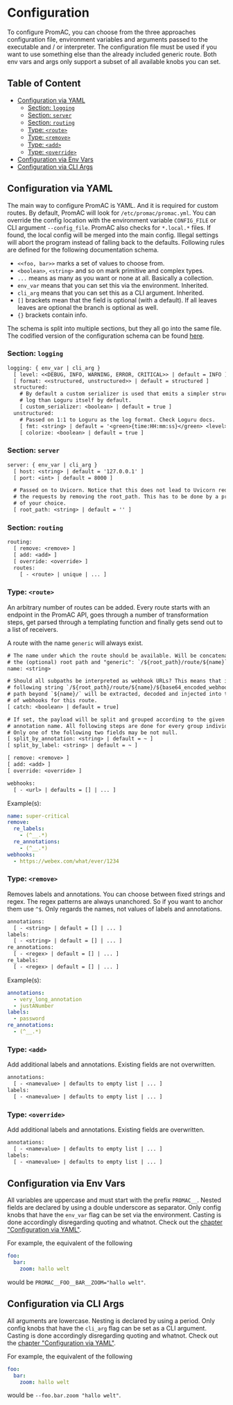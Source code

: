 # Configuration <!-- omit in toc --> 

To configure PromAC, you can choose from the three approaches configuration
file, environment variables and arguments passed to the executable and / or
interpreter. The configuration file must be used if you want to use something
else than the already included generic route. Both env vars and args only
support a subset of all available knobs you can set.

## Table of Content <!-- omit in toc --> 

- [Configuration via YAML](#configuration-via-yaml)
  - [Section: `logging`](#section-logging)
  - [Section: `server`](#section-server)
  - [Section: `routing`](#section-routing)
  - [Type: `<route>`](#type-route)
  - [Type: `<remove>`](#type-remove)
  - [Type: `<add>`](#type-add)
  - [Type: `<override>`](#type-override)
- [Configuration via Env Vars](#configuration-via-env-vars)
- [Configuration via CLI Args](#configuration-via-cli-args)

## Configuration via YAML

The main way to configure PromAC is YAML. And it is required for custom routes.
By default, PromAC will look for `/etc/promac/promac.yml`. You can override the
config location with the environment variable `CONFIG_FILE` or CLI argument
`--config_file`. PromAC also checks for `*.local.*` files. If found, the local
config will be merged into the main config. Illegal settings will abort the
program instead of falling back to the defaults. Following rules are defined for
the following documentation schema.

* `<<foo, bar>>` marks a set of values to choose from.
* `<boolean>`, `<string>` and so on mark primitive and complex types.
* `...` means as many as you want or none at all. Basically a collection.
* `env_var` means that you can set this via the environment. Inherited.
* `cli_arg` means that you can set this as a CLI argument. Inherited.
* `[]` brackets mean that the field is optional (with a default). If all leaves
    leaves are optional the branch is optional as well.
* `{}` brackets contain info.

The schema is split into multiple sections, but they all go into the same file.
The codified version of the configuration schema can be found [here](./prometheus_adaptive_cards/config/settings.py).

### Section: `logging`

```txt
logging: { env_var | cli_arg }
  [ level: <<DEBUG, INFO, WARNING, ERROR, CRITICAL>> | default = INFO ]
  [ format: <<structured, unstructured>> | default = structured ]
  structured:
    # By default a custom serializer is used that emits a simpler structured
    # log than Loguru itself by default.
    [ custom_serializer: <boolean> | default = true ]
  unstructured:
    # Passed on 1:1 to Loguru as the log format. Check Loguru docs.
    [ fmt: <string> | default = '<green>{time:HH:mm:ss}</green> <level>{level}</level> <cyan>{function}</cyan> {message} <dim>{extra}</dim>' ]
    [ colorize: <boolean> | default = true ]
```

### Section: `server`

```txt
server: { env_var | cli_arg }
  [ host: <string> | default = '127.0.0.1' ]
  [ port: <int> | default = 8000 ]

  # Passed on to Uvicorn. Notice that this does not lead to Uvicorn redirecting
  # the requests by removing the root_path. This has to be done by a proxy
  # of your choice.
  [ root_path: <string> | default = '' ]
```

### Section: `routing`

```txt
routing:
  [ remove: <remove> ]
  [ add: <add> ]
  [ override: <override> ]
  routes:
    [ - <route> | unique | ... ]
```

### Type: `<route>`

An arbitrary number of routes can be added. Every route starts with an endpoint
in the PromAC API, goes through a number of transformation steps, get parsed
through a templating function and finally gets send out to a list of receivers.

A route with the name `generic` will always exist.

```txt
# The name under which the route should be available. Will be concatenated with
# the (optional) root path and "generic": `/${root_path}/route/${name}`. Unique.
name: <string>

# Should all subpaths be interpreted as webhook URLs? This means that in the
# following string `/${root_path}/route/${name}/${base64_encoded_webhook}` the
# path beyond `${name}/` will be extracted, decoded and injected into the list
# of webhooks for this route.
[ catch: <boolean> | default = true]

# If set, the payload will be split and grouped according to the given label or
# annotation name. All following steps are done for every group individually.
# Only one of the following two fields may be not null.
[ split_by_annotation: <string> | default = ~ ]
[ split_by_label: <string> | default = ~ ]

[ remove: <remove> ]
[ add: <add> ]
[ override: <override> ]

webhooks:
  [ - <url> | defaults = [] | ... ]
```

Example(s):

```yml
name: super-critical
remove:
  re_labels:
    - (^__.*)
  re_annotations:
    - (^__.*)
webhooks:
  - https://webex.com/what/ever/1234
```

### Type: `<remove>`

Removes labels and annotations. You can choose between fixed strings and regex.
The regex patterns are always unanchored. So if you want to anchor them use `^$`.
Only regards the names, not values of labels and annotations.

```txt
annotations:
  [ - <string> | default = [] | ... ]
labels:
  [ - <string> | default = [] | ... ]
re_annotations:
  [ - <regex> | default = [] | ... ]
re_labels:
  [ - <regex> | default = [] | ... ]
```

Example(s):

```yml
annotations:
  - very_long_annotation
  - justANumber
labels:
  - password
re_annotations:
  - (^__.*)
```

### Type: `<add>`

Add additional labels and annotations. Existing fields are not overwritten.

```txt
annotations:
  [ - <namevalue> | defaults to empty list | ... ]
labels:
  [ - <namevalue> | defaults to empty list | ... ]
```

### Type: `<override>`

Add additional labels and annotations. Existing fields are overwritten.

```txt
annotations:
  [ - <namevalue> | defaults to empty list | ... ]
labels:
  [ - <namevalue> | defaults to empty list | ... ]
```

## Configuration via Env Vars

All variables are uppercase and must start with the prefix `PROMAC__`. Nested
fields are declared by using a double underscore as separator. Only config
knobs that have the `env_var` flag can be set via the environment. Casting is
done accordingly disregarding quoting and whatnot. Check out the 
[chapter "Configuration via YAML"](#configuration-via-yaml).

For example, the equivalent of the following

```yml
foo:
  bar:
    zoom: hallo welt
```

would be `PROMAC__FOO__BAR__ZOOM="hallo welt"`.

## Configuration via CLI Args

All arguments are lowercase. Nesting is declared by using a period. Only config
knobs that have the `cli_arg` flag can be set as a CLI argument. Casting is
done accordingly disregarding quoting and whatnot. Check out the 
[chapter "Configuration via YAML"](#configuration-via-yaml).

For example, the equivalent of the following

```yml
foo:
  bar:
    zoom: hallo welt
```

would be `--foo.bar.zoom "hallo welt"`.
